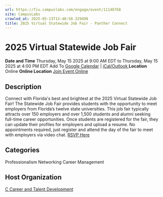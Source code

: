 ```yaml
---
url: https://fiu.campuslabs.com/engage/event/11148768
site: CampusLabs
crawled_at: 2025-05-13T13:40:58.329498
title: 2025 Virtual Statewide Job Fair - Panther Connect
---
```


# 2025 Virtual Statewide Job Fair
**Date and Time**
Thursday, May 15 2025 at 9:00 AM EDT  to 
Thursday, May 15 2025 at 4:00 PM EDT
Add To [Google Calendar](https://fiu.campuslabs.com/engage/event/11148768/googlepublish) | [iCal/Outlook ](https://fiu.campuslabs.com/engage/event/11148768.ics)
**Location**
Online
**Online Location**
[Join Event Online](https://go.fiu.edu/StatewideJobFair "Online Location Link")
## Description
Connect with Florida's best and brightest at the 2025 Virtual Statewide Job Fair!
The Statewide Job Fair provides students with the opportunity to meet employers from Florida’s twelve state universities. This job fair typically attracts over 150 employers and over 1,500 students and alumni seeking full-time career opportunities.
Once students are registered for the fair, they can update their profiles for employers and upload a resume. No appointments required, just register and attend the day of the fair to meet with employers via video chat. 
[RSVP Here](https://go.fiu.edu/StateWideJobFair)
## Categories
Professionalism
Networking
Career Management
## Host Organization
[C Career and Talent Development ](https://fiu.campuslabs.com/engage/organization/career)
